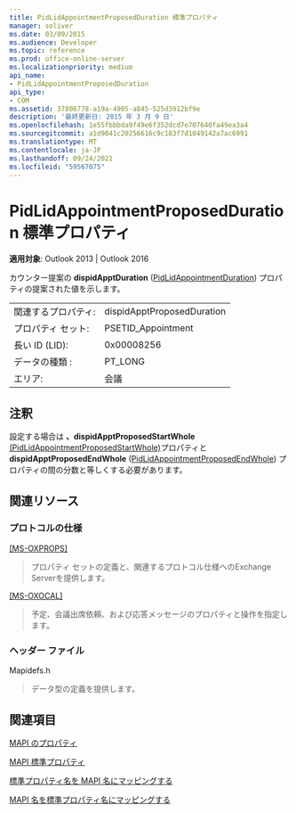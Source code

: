 ```yaml
---
title: PidLidAppointmentProposedDuration 標準プロパティ
manager: soliver
ms.date: 03/09/2015
ms.audience: Developer
ms.topic: reference
ms.prod: office-online-server
ms.localizationpriority: medium
api_name:
- PidLidAppointmentProposedDuration
api_type:
- COM
ms.assetid: 37806778-a19a-4905-a845-525d3912bf9e
description: '最終更新日: 2015 年 3 月 9 日'
ms.openlocfilehash: 1e55fbbbda9f49e6f352dcd7e707640fa49ea3a4
ms.sourcegitcommit: a1d9041c20256616c9c183f7d1049142a7ac6991
ms.translationtype: MT
ms.contentlocale: ja-JP
ms.lasthandoff: 09/24/2021
ms.locfileid: "59567075"
---
```

# <a name="pidlidappointmentproposedduration-canonical-property"></a>PidLidAppointmentProposedDuration 標準プロパティ

  
  
**適用対象**: Outlook 2013 | Outlook 2016 
  
カウンター提案の **dispidApptDuration** ([PidLidAppointmentDuration](pidlidappointmentduration-canonical-property.md)) プロパティの提案された値を示します。
  
|||
|:-----|:-----|
|関連するプロパティ:  <br/> |dispidApptProposedDuration  <br/> |
|プロパティ セット:  <br/> |PSETID_Appointment  <br/> |
|長い ID (LID):  <br/> |0x00008256  <br/> |
|データの種類 :   <br/> |PT_LONG  <br/> |
|エリア:  <br/> |会議  <br/> |
   
## <a name="remarks"></a>注釈

設定する場合は **、dispidApptProposedStartWhole** [(PidLidAppointmentProposedStartWhole)](pidlidappointmentproposedstartwhole-canonical-property.md)プロパティと **dispidApptProposedEndWhole** ([PidLidAppointmentProposedEndWhole](pidlidappointmentproposedendwhole-canonical-property.md)) プロパティの間の分数と等しくする必要があります。
  
## <a name="related-resources"></a>関連リソース

### <a name="protocol-specifications"></a>プロトコルの仕様

[[MS-OXPROPS]](https://msdn.microsoft.com/library/f6ab1613-aefe-447d-a49c-18217230b148%28Office.15%29.aspx)
  
> プロパティ セットの定義と、関連するプロトコル仕様へのExchange Serverを提供します。
    
[[MS-OXOCAL]](https://msdn.microsoft.com/library/09861fde-c8e4-4028-9346-e7c214cfdba1%28Office.15%29.aspx)
  
> 予定、会議出席依頼、および応答メッセージのプロパティと操作を指定します。
    
### <a name="header-files"></a>ヘッダー ファイル

Mapidefs.h
  
> データ型の定義を提供します。
    
## <a name="see-also"></a>関連項目



[MAPI のプロパティ](mapi-properties.md)
  
[MAPI 標準プロパティ](mapi-canonical-properties.md)
  
[標準プロパティ名を MAPI 名にマッピングする](mapping-canonical-property-names-to-mapi-names.md)
  
[MAPI 名を標準プロパティ名にマッピングする](mapping-mapi-names-to-canonical-property-names.md)

